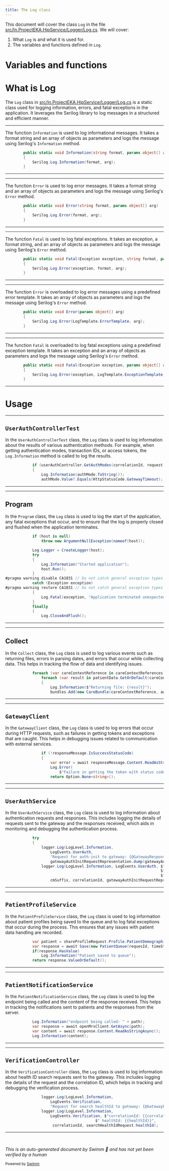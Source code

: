 ```yaml
---
title: The Log class
---
```

This document will cover the class <SwmToken path="src/In.ProjectEKA.HipService/Logger/Log.cs" pos="9:3:3" line-data="            Serilog.Log.Information(format, arg);">`Log`</SwmToken> in the file <SwmPath>[src/In.ProjectEKA.HipService/Logger/Log.cs](src/In.ProjectEKA.HipService/Logger/Log.cs)</SwmPath>. We will cover:

1. What <SwmToken path="src/In.ProjectEKA.HipService/Logger/Log.cs" pos="9:3:3" line-data="            Serilog.Log.Information(format, arg);">`Log`</SwmToken> is and what it is used for.
2. The variables and functions defined in <SwmToken path="src/In.ProjectEKA.HipService/Logger/Log.cs" pos="9:3:3" line-data="            Serilog.Log.Information(format, arg);">`Log`</SwmToken>.

# Variables and functions

# What is Log

The <SwmToken path="src/In.ProjectEKA.HipService/Logger/Log.cs" pos="9:3:3" line-data="            Serilog.Log.Information(format, arg);">`Log`</SwmToken> class in <SwmPath>[src/In.ProjectEKA.HipService/Logger/Log.cs](src/In.ProjectEKA.HipService/Logger/Log.cs)</SwmPath> is a static class used for logging information, errors, and fatal exceptions in the application. It leverages the Serilog library to log messages in a structured and efficient manner.

<SwmSnippet path="/src/In.ProjectEKA.HipService/Logger/Log.cs" line="7">

---

The function <SwmToken path="src/In.ProjectEKA.HipService/Logger/Log.cs" pos="7:7:7" line-data="        public static void Information(string format, params object[] arg)">`Information`</SwmToken> is used to log informational messages. It takes a format string and an array of objects as parameters and logs the message using Serilog's <SwmToken path="src/In.ProjectEKA.HipService/Logger/Log.cs" pos="7:7:7" line-data="        public static void Information(string format, params object[] arg)">`Information`</SwmToken> method.

```c#
        public static void Information(string format, params object[] arg)
        {
            Serilog.Log.Information(format, arg);
        }
```

---

</SwmSnippet>

<SwmSnippet path="/src/In.ProjectEKA.HipService/Logger/Log.cs" line="12">

---

The function <SwmToken path="src/In.ProjectEKA.HipService/Logger/Log.cs" pos="12:7:7" line-data="        public static void Error(string format, params object[] arg)">`Error`</SwmToken> is used to log error messages. It takes a format string and an array of objects as parameters and logs the message using Serilog's <SwmToken path="src/In.ProjectEKA.HipService/Logger/Log.cs" pos="12:7:7" line-data="        public static void Error(string format, params object[] arg)">`Error`</SwmToken> method.

```c#
        public static void Error(string format, params object[] arg)
        {
            Serilog.Log.Error(format, arg);
        }
```

---

</SwmSnippet>

<SwmSnippet path="/src/In.ProjectEKA.HipService/Logger/Log.cs" line="17">

---

The function <SwmToken path="src/In.ProjectEKA.HipService/Logger/Log.cs" pos="17:7:7" line-data="        public static void Fatal(Exception exception, string format, params object[] arg)">`Fatal`</SwmToken> is used to log fatal exceptions. It takes an exception, a format string, and an array of objects as parameters and logs the message using Serilog's <SwmToken path="src/In.ProjectEKA.HipService/Logger/Log.cs" pos="19:5:5" line-data="            Serilog.Log.Error(exception, format, arg);">`Error`</SwmToken> method.

```c#
        public static void Fatal(Exception exception, string format, params object[] arg)
        {
            Serilog.Log.Error(exception, format, arg);
        }
```

---

</SwmSnippet>

<SwmSnippet path="/src/In.ProjectEKA.HipService/Logger/Log.cs" line="22">

---

The function <SwmToken path="src/In.ProjectEKA.HipService/Logger/Log.cs" pos="22:7:7" line-data="        public static void Error(params object[] arg)">`Error`</SwmToken> is overloaded to log error messages using a predefined error template. It takes an array of objects as parameters and logs the message using Serilog's <SwmToken path="src/In.ProjectEKA.HipService/Logger/Log.cs" pos="22:7:7" line-data="        public static void Error(params object[] arg)">`Error`</SwmToken> method.

```c#
        public static void Error(params object[] arg)
        {
            Serilog.Log.Error(LogTemplate.ErrorTemplate, arg);
        }
```

---

</SwmSnippet>

<SwmSnippet path="/src/In.ProjectEKA.HipService/Logger/Log.cs" line="27">

---

The function <SwmToken path="src/In.ProjectEKA.HipService/Logger/Log.cs" pos="27:7:7" line-data="        public static void Fatal(Exception exception, params object[] arg)">`Fatal`</SwmToken> is overloaded to log fatal exceptions using a predefined exception template. It takes an exception and an array of objects as parameters and logs the message using Serilog's <SwmToken path="src/In.ProjectEKA.HipService/Logger/Log.cs" pos="29:5:5" line-data="            Serilog.Log.Error(exception, LogTemplate.ExceptionTemplate, arg);">`Error`</SwmToken> method.

```c#
        public static void Fatal(Exception exception, params object[] arg)
        {
            Serilog.Log.Error(exception, LogTemplate.ExceptionTemplate, arg);
        }
```

---

</SwmSnippet>

# Usage

<SwmSnippet path="/test/In.ProjectEKA.HipServiceTest/UserAuth/UserAuthControllerTest.cs" line="128">

---

## <SwmToken path="test/In.ProjectEKA.HipServiceTest/UserAuth/UserAuthControllerTest.cs" pos="28:5:5" line-data="    public class UserAuthControllerTest">`UserAuthControllerTest`</SwmToken>

In the <SwmToken path="test/In.ProjectEKA.HipServiceTest/UserAuth/UserAuthControllerTest.cs" pos="28:5:5" line-data="    public class UserAuthControllerTest">`UserAuthControllerTest`</SwmToken> class, the <SwmToken path="test/In.ProjectEKA.HipServiceTest/UserAuth/UserAuthControllerTest.cs" pos="130:1:1" line-data="                Log.Information(authMode.ToString());">`Log`</SwmToken> class is used to log information about the results of various authentication methods. For example, when getting authentication modes, transaction IDs, or access tokens, the <SwmToken path="test/In.ProjectEKA.HipServiceTest/UserAuth/UserAuthControllerTest.cs" pos="130:1:3" line-data="                Log.Information(authMode.ToString());">`Log.Information`</SwmToken> method is called to log the results.

```c#
            if (userAuthController.GetAuthModes(correlationId, request).Result is JsonResult authMode)
            {
                Log.Information(authMode.ToString());
                authMode.Value?.Equals(HttpStatusCode.GatewayTimeout);
```

---

</SwmSnippet>

<SwmSnippet path="/src/In.ProjectEKA.HipService/Program.cs" line="20">

---

## Program

In the <SwmToken path="src/In.ProjectEKA.HipService/Program.cs" pos="11:5:5" line-data="    public class Program">`Program`</SwmToken> class, the <SwmToken path="src/In.ProjectEKA.HipService/Program.cs" pos="23:1:1" line-data="            Log.Logger = CreateLogger(host);">`Log`</SwmToken> class is used to log the start of the application, any fatal exceptions that occur, and to ensure that the log is properly closed and flushed when the application terminates.

```c#
            if (host is null)
                throw new ArgumentNullException(nameof(host));

            Log.Logger = CreateLogger(host);
            try
            {
                Log.Information("Started application");
                host.Run();
            }
#pragma warning disable CA1031 // Do not catch general exception types
            catch (Exception exception)
#pragma warning restore CA1031 // Do not catch general exception types
            {
                Log.Fatal(exception, "Application terminated unexpectedly");
            }
            finally
            {
                Log.CloseAndFlush();
```

---

</SwmSnippet>

<SwmSnippet path="/src/In.ProjectEKA.DefaultHip/DataFlow/Collect.cs" line="32">

---

## Collect

In the <SwmToken path="src/In.ProjectEKA.DefaultHip/DataFlow/Collect.cs" pos="18:5:5" line-data="    public class Collect : ICollect">`Collect`</SwmToken> class, the <SwmToken path="src/In.ProjectEKA.DefaultHip/DataFlow/Collect.cs" pos="35:1:1" line-data="                    Log.Information($&quot;Returning file: {result}&quot;);">`Log`</SwmToken> class is used to log various events such as returning files, errors in parsing dates, and errors that occur while collecting data. This helps in tracking the flow of data and identifying issues.

```c#
            foreach (var careContextReference in careContextReferences)
                foreach (var result in patientData.GetOrDefault(careContextReference))
                {
                    Log.Information($"Returning file: {result}");
                    bundles.Add(new CareBundle(careContextReference, await FileReader.ReadJsonAsync<Bundle>(result)));
```

---

</SwmSnippet>

<SwmSnippet path="/src/In.ProjectEKA.HipService/Gateway/GatewayClient.cs" line="61">

---

## <SwmToken path="test/In.ProjectEKA.HipServiceTest/UserAuth/UserAuthControllerTest.cs" pos="35:7:7" line-data="        private readonly Mock&lt;GatewayClient&gt; gatewayClient = new Mock&lt;GatewayClient&gt;(MockBehavior.Strict, null, null);">`GatewayClient`</SwmToken>

In the <SwmToken path="test/In.ProjectEKA.HipServiceTest/UserAuth/UserAuthControllerTest.cs" pos="35:7:7" line-data="        private readonly Mock&lt;GatewayClient&gt; gatewayClient = new Mock&lt;GatewayClient&gt;(MockBehavior.Strict, null, null);">`GatewayClient`</SwmToken> class, the <SwmToken path="src/In.ProjectEKA.HipService/Gateway/GatewayClient.cs" pos="64:1:1" line-data="                    Log.Error(">`Log`</SwmToken> class is used to log errors that occur during HTTP requests, such as failures in getting tokens and exceptions that are caught. This helps in debugging issues related to communication with external services.

```c#
                if (!responseMessage.IsSuccessStatusCode)
                {
                    var error = await responseMessage.Content.ReadAsStringAsync();
                    Log.Error(
                        $"Failure in getting the token with status code {responseMessage.StatusCode} {error}");
                    return Option.None<string>();
```

---

</SwmSnippet>

<SwmSnippet path="/src/In.ProjectEKA.HipService/UserAuth/UserAuthService.cs" line="69">

---

## <SwmToken path="src/In.ProjectEKA.HipService/UserAuth/UserAuthService.cs" pos="22:5:5" line-data="    public class UserAuthService : IUserAuthService">`UserAuthService`</SwmToken>

In the <SwmToken path="src/In.ProjectEKA.HipService/UserAuth/UserAuthService.cs" pos="22:5:5" line-data="    public class UserAuthService : IUserAuthService">`UserAuthService`</SwmToken> class, the <SwmToken path="src/In.ProjectEKA.HipService/UserAuth/UserAuthService.cs" pos="71:3:3" line-data="                logger.Log(LogLevel.Information,">`Log`</SwmToken> class is used to log information about authentication requests and responses. This includes logging the details of requests sent to the gateway and the responses received, which aids in monitoring and debugging the authentication process.

```c#
            try
            {
                logger.Log(LogLevel.Information,
                    LogEvents.UserAuth,
                    "Request for auth-init to gateway: {@GatewayResponse}",
                    gatewayAuthInitRequestRepresentation.dump(gatewayAuthInitRequestRepresentation));
                logger.Log(LogLevel.Information, LogEvents.UserAuth, $"cmSuffix: {{cmSuffix}}," +
                                                                     $" correlationId: {{correlationId}}, " +
                                                                     $"healthId: {{healthId}}, requestId: {{requestId}}",
                    cmSuffix, correlationId, gatewayAuthInitRequestRepresentation.query.id, requestId);
```

---

</SwmSnippet>

<SwmSnippet path="/src/In.ProjectEKA.HipService/Patient/PatientProfileService.cs" line="44">

---

## <SwmToken path="src/In.ProjectEKA.HipService/Patient/PatientProfileService.cs" pos="24:5:5" line-data="    public class PatientProfileService : IPatientProfileService">`PatientProfileService`</SwmToken>

In the <SwmToken path="src/In.ProjectEKA.HipService/Patient/PatientProfileService.cs" pos="24:5:5" line-data="    public class PatientProfileService : IPatientProfileService">`PatientProfileService`</SwmToken> class, the <SwmToken path="src/In.ProjectEKA.HipService/Patient/PatientProfileService.cs" pos="47:1:1" line-data="                Log.Information(&quot;Patient saved to queue&quot;);">`Log`</SwmToken> class is used to log information about patient profiles being saved to the queue and to log fatal exceptions that occur during the process. This ensures that any issues with patient data handling are recorded.

```c#
            var patient = shareProfileRequest.Profile.PatientDemographics;
            var response = await Save(new PatientQueue(requesId, timeStamp, patient, hipCode));
            if(response.HasValue)
                Log.Information("Patient saved to queue");
            return response.ValueOrDefault();
```

---

</SwmSnippet>

<SwmSnippet path="/src/In.ProjectEKA.HipService/Patient/PatientNotificationService.cs" line="73">

---

## <SwmToken path="src/In.ProjectEKA.HipService/Patient/PatientNotificationService.cs" pos="16:5:5" line-data="    public class PatientNotificationService : IPatientNotificationService">`PatientNotificationService`</SwmToken>

In the <SwmToken path="src/In.ProjectEKA.HipService/Patient/PatientNotificationService.cs" pos="16:5:5" line-data="    public class PatientNotificationService : IPatientNotificationService">`PatientNotificationService`</SwmToken> class, the <SwmToken path="src/In.ProjectEKA.HipService/Patient/PatientNotificationService.cs" pos="73:1:1" line-data="            Log.Information(&quot;endpoint being called: &quot; + path);">`Log`</SwmToken> class is used to log the endpoint being called and the content of the response received. This helps in tracking the notifications sent to patients and the responses from the server.

```c#
            Log.Information("endpoint being called: " + path);
            var response = await openMrsClient.GetAsync(path);
            var content = await response.Content.ReadAsStringAsync();
            Log.Information(content);
```

---

</SwmSnippet>

<SwmSnippet path="/src/In.ProjectEKA.HipService/Verification/VerificationController.cs" line="53">

---

## <SwmToken path="src/In.ProjectEKA.HipService/Verification/VerificationController.cs" pos="24:5:5" line-data="    public class VerificationController : Controller">`VerificationController`</SwmToken>

In the <SwmToken path="src/In.ProjectEKA.HipService/Verification/VerificationController.cs" pos="24:5:5" line-data="    public class VerificationController : Controller">`VerificationController`</SwmToken> class, the <SwmToken path="src/In.ProjectEKA.HipService/Verification/VerificationController.cs" pos="53:3:3" line-data="                logger.Log(LogLevel.Information,">`Log`</SwmToken> class is used to log information about health ID search requests sent to the gateway. This includes logging the details of the request and the correlation ID, which helps in tracking and debugging the verification process.

```c#
                logger.Log(LogLevel.Information,
                    LogEvents.Verification,
                    "Request for search healthId to gateway: {@GatewayResponse}", searchHealthIdRequest);
                logger.Log(LogLevel.Information,
                    LogEvents.Verification, $"correlationId: {{correlationId}}," +
                                        $" healthId: {{healthId}}",
                     correlationId, searchHealthIdRequest.healthId);
```

---

</SwmSnippet>

&nbsp;

*This is an auto-generated document by Swimm 🌊 and has not yet been verified by a human*

<SwmMeta version="3.0.0" repo-id="Z2l0aHViJTNBJTNBaGlwLXNlcnZpY2UlM0ElM0FTd2ltbS1EZW1v" repo-name="hip-service"><sup>Powered by [Swimm](/)</sup></SwmMeta>
